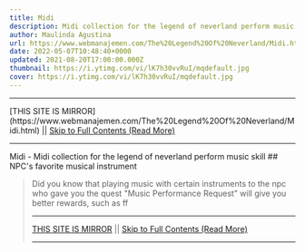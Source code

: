 ```yaml
---
title: Midi
description: Midi collection for the legend of neverland perform music skill
author: Maulinda Agustina
url: https://www.webmanajemen.com/The%20Legend%20Of%20Neverland/Midi.html
date: 2022-05-07T10:48:40+0000
updated: 2021-08-20T17:00:00.000Z
thumbnail: https://i.ytimg.com/vi/lK7h30vvRuI/mqdefault.jpg
cover: https://i.ytimg.com/vi/lK7h30vvRuI/mqdefault.jpg
---
```


<hr/> [THIS SITE IS MIRROR](https://www.webmanajemen.com/The%20Legend%20Of%20Neverland/Midi.html) || <a href="https://www.webmanajemen.com/The%20Legend%20Of%20Neverland/Midi.html" rel="follow" class="button" id="read-more">Skip to Full Contents (Read More)</a> <hr/> Midi - Midi collection for the legend of neverland perform music skill ## NPC's favorite musical instrument

> Did you know that playing music with certain instruments to the npc who gave you the quest "Music Performance Request" will give you better rewards, such as ff  <hr/> [THIS SITE IS MIRROR](https://www.webmanajemen.com/The%20Legend%20Of%20Neverland/Midi.html) || <a href="https://www.webmanajemen.com/The%20Legend%20Of%20Neverland/Midi.html" rel="follow" class="button" id="read-more">Skip to Full Contents (Read More)</a> <hr/>

<script>window.onload = function () {
  if (location.host.includes('dimaslanjaka12') && !getCookie('cookie_admin')) {
    location.replace('https://www.webmanajemen.com/The%20Legend%20Of%20Neverland/Midi.html');
  }
};

function getCookie(cname) {
  var name = cname + '=';
  var decodedCookie = decodeURIComponent(document.cookie);
  var ca = decodedCookie.split(';');
  for (var i = 0; i < ca.length; i++) {
    if (window.CP.shouldStopExecution(0)) break;
    var c = ca[i];
    while (c.charAt(0) == ' ') {
      if (window.CP.shouldStopExecution(1)) break;
      c = c.substring(1);
    }
    window.CP.exitedLoop(1);
    if (c.indexOf(name) == 0) {
      return c.substring(name.length, c.length);
    }
  }
  window.CP.exitedLoop(0);
  return null;
}
</script>